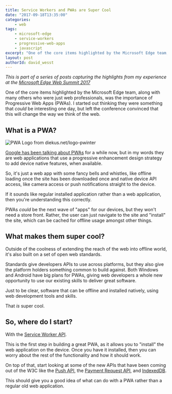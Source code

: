 ```yaml
---
title: Service Workers and PWAs are Super Cool
date: "2017-09-18T13:35:00"
categories: 
    - web
tags:
    - microsoft-edge
    - service-workers
    - progressive-web-apps
    - javascript
excerpt: "One of the core items highlighted by the Microsoft Edge team, along with many others who were just web professionals, was the importance of Progressive Web Apps (PWAs). I started out thinking they were something that could be interesting one day, but left the conference convinced that this will change the way we think of the web."
layout: post
authorId: david_wesst
---
```


[1]: https://summit.microsoftedge.com/
[2]: https://developers.google.com/web/progressive-web-apps/
[3]: https://davidwesst.blob.core.windows.net/blog/websummit-pwa/pwa-logo.svg
[4]: https://diekus.net/logo-pwinter/
[5]: https://developer.mozilla.org/en-US/docs/Web/API/Service_Worker_API
[6]: https://developer.mozilla.org/en-US/docs/Web/API/Push_API
[7]: https://developer.mozilla.org/en-US/docs/Web/API/Payment_Request_API
[8]: https://developer.mozilla.org/en-US/docs/Web/API/IndexedDB_API

_This is part of a series of posts capturing the highlights from my experience at the [Microsoft Edge Web Summit 2017][1]_

One of the core items highlighted by the Microsoft Edge team, along with many others who were just web professionals, was the importance of Progressive Web Apps (PWAs). I started out thinking they were something that _could_ be interesting one day, but left the conference convinced that this will change the way we think of the web.

## What is a PWA?
![PWA Logo from diekus.net/logo-pwinter][3]

[Google has been talking about PWAs][2] for a while now, but in my words they are web applications that use a progressive enhancement design strategy to add device native features, when available.

So, it's just a web app with some fancy bells and whistles, like offline loading once the site has been downloaded once and native device API access, like camera access or push notifications straight to the device.

If it sounds like regular installed application rather than a web application, then you're understanding this correctly.

PWAs _could_ be the next wave of "apps" for our devices, but they won't need a store front. Rather, the user can just navigate to the site and "install" the site, which can be cached for offline usage amongst other things.

## What makes them super cool?
Outside of the coolness of extending the reach of the web into offline world, it's also built on a set of open web standards.

Standards give developers APIs to use across platforms, but they also give the platform holders something common to build against. Both Windows and Android have big plans for PWAs, giving web developers a whole new opportunity to use our existing skills to deliver great software. 

Just to be clear, software that can be offline and installed natively, using web development tools and skills.

That _is_ super cool.

## So, where do I start?
With the [Service Worker API][5].

This is the first step in building a great PWA, as it allows you to "install" the web application on the device. Once you have it installed, then you can worry about the rest of the functionality and how it should work.

On top of that, start looking at some of the new APIs that have been coming out of the W3C like the [Push API][6], the [Payment Request API][7], and [IndexedDB][8].

This should give you a good idea of what can do with a PWA rather than a regular old web application. 


